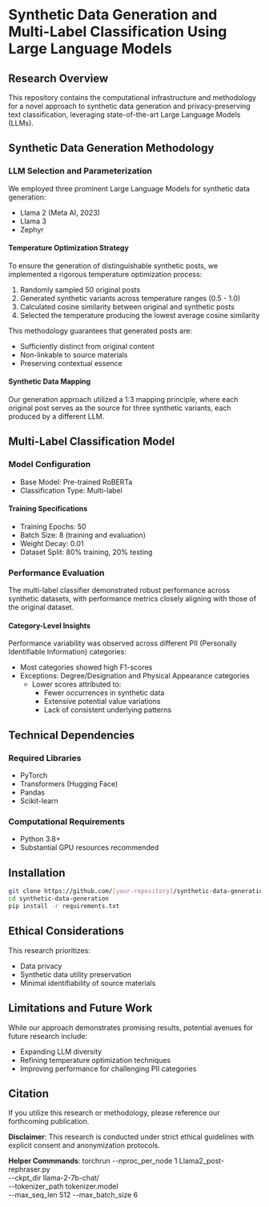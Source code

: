 # Synthetic Data Generation and Multi-Label Classification Using Large Language Models

## Research Overview

This repository contains the computational infrastructure and methodology for a novel approach to synthetic data generation and privacy-preserving text classification, leveraging state-of-the-art Large Language Models (LLMs).

## Synthetic Data Generation Methodology

### LLM Selection and Parameterization
We employed three prominent Large Language Models for synthetic data generation:
- Llama 2 (Meta AI, 2023)
- Llama 3
- Zephyr

#### Temperature Optimization Strategy
To ensure the generation of distinguishable synthetic posts, we implemented a rigorous temperature optimization process:
1. Randomly sampled 50 original posts
2. Generated synthetic variants across temperature ranges (0.5 - 1.0)
3. Calculated cosine similarity between original and synthetic posts
4. Selected the temperature producing the lowest average cosine similarity

This methodology guarantees that generated posts are:
- Sufficiently distinct from original content
- Non-linkable to source materials
- Preserving contextual essence

#### Synthetic Data Mapping
Our generation approach utilized a 1:3 mapping principle, where each original post serves as the source for three synthetic variants, each produced by a different LLM.

## Multi-Label Classification Model

### Model Configuration
- Base Model: Pre-trained RoBERTa
- Classification Type: Multi-label

#### Training Specifications
- Training Epochs: 50
- Batch Size: 8 (training and evaluation)
- Weight Decay: 0.01
- Dataset Split: 80% training, 20% testing

### Performance Evaluation
The multi-label classifier demonstrated robust performance across synthetic datasets, with performance metrics closely aligning with those of the original dataset.

#### Category-Level Insights
Performance variability was observed across different PII (Personally Identifiable Information) categories:
- Most categories showed high F1-scores
- Exceptions: Degree/Designation and Physical Appearance categories
  - Lower scores attributed to:
    * Fewer occurrences in synthetic data
    * Extensive potential value variations
    * Lack of consistent underlying patterns

## Technical Dependencies

### Required Libraries
- PyTorch
- Transformers (Hugging Face)
- Pandas
- Scikit-learn

### Computational Requirements
- Python 3.8+
- Substantial GPU resources recommended

## Installation

```bash
git clone https://github.com/[your-repository]/synthetic-data-generation.git
cd synthetic-data-generation
pip install -r requirements.txt
```

## Ethical Considerations

This research prioritizes:
- Data privacy
- Synthetic data utility preservation
- Minimal identifiability of source materials

## Limitations and Future Work

While our approach demonstrates promising results, potential avenues for future research include:
- Expanding LLM diversity
- Refining temperature optimization techniques
- Improving performance for challenging PII categories

## Citation

If you utilize this research or methodology, please reference our forthcoming publication.


**Disclaimer**: This research is conducted under strict ethical guidelines with explicit consent and anonymization protocols.


**Helper Commmands**:
torchrun --nproc_per_node 1 Llama2_post-rephraser.py \
    --ckpt_dir llama-2-7b-chat/ \
    --tokenizer_path tokenizer.model \
    --max_seq_len 512 --max_batch_size 6


